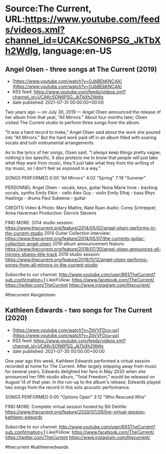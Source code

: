 # Source:The Current, URL:https://www.youtube.com/feeds/videos.xml?channel_id=UCAKcSON6PSG_JkTbXh2WdIg, language:en-US

## Angel Olsen - three songs at The Current (2019)
 - [https://www.youtube.com/watch?v=OJbBEbKNC4A](https://www.youtube.com/watch?v=OJbBEbKNC4A)
 - RSS feed: https://www.youtube.com/feeds/videos.xml?channel_id=UCAKcSON6PSG_JkTbXh2WdIg
 - date published: 2021-07-31 00:00:00+00:00

Two years ago — on July 30, 2019 — Angel Olsen announced the release of her album from that year, "All Mirrors." About four months later, Olsen visited The Current studio to perform three songs from the album. 

"It was a hard record to make," Angel Olsen said about the work she poured into "All Mirrors." But the hard work paid off in an album filled with soaring vocals and lush instrumental arrangements.

As to the lyrics of her songs, Olsen said, "I always keep things pretty vague; nothing's too specific. It also protects me to know that people will just take what they want from music, they'll just take what they from the writing of my music, so I don't feel as exposed in a way."

SONGS PERFORMED
0:00 "All Mirrors"
4:02 "Spring"
7:19 "Summer"

PERSONNEL
Angel Olsen - vocals, keys, guitar
Nona Marie Invie - backing vocals, synths
Emily Elkin - cello
Alex Guy - violin
Emily Elhaj - bass
Rhys Hastings - drums
Paul Sukeena – guitar

CREDITS
Video & Photo: Mary Mathis; Nate Ryan
Audio: Corey Schreppel; Anna Haverman
Production: Derrick Stevens

FIND MORE:
2014 studio session: https://www.thecurrent.org/feature/2014/05/02/angel-olsen-performs-in-the-current-studio
2014 Guitar Collection interview:
https://www.thecurrent.org/feature/2014/05/07/the-currents-guitar-collection-angel-olsen
2019 album announcement feature: https://www.thecurrent.org/feature/2019/07/30/angel-olsen-announces-all-mirrors-shares-title-track
2019 studio session:
https://www.thecurrent.org/feature/2019/11/12/angel-olsen-performs-songs-from-all-mirrors-in-the-current-studio

Subscribe to our channel:
http://www.youtube.com/user/893TheCurrent?sub_confirmation=1
Like/Follow:
https://www.facebook.com/TheCurrent/
https://twitter.com/TheCurrent
https://www.instagram.com/thecurrent/

#thecurrent #angelolsen

## Kathleen Edwards - two songs for The Current (2020)
 - [https://www.youtube.com/watch?v=ZbVVFDcu-uo](https://www.youtube.com/watch?v=ZbVVFDcu-uo)
 - RSS feed: https://www.youtube.com/feeds/videos.xml?channel_id=UCAKcSON6PSG_JkTbXh2WdIg
 - date published: 2021-07-30 00:00:00+00:00

One year ago this week, Kathleen Edwards performed a virtual session recorded at home for The Current. After largely stepping away from music for several years, Edwards delighted her fans in May 2020 when she announced her fifth studio album, "Total Freedom," would be released on August 14 of that year. In the run-up to the album's release, Edwards played two songs from the record in this solo acoustic performance.

SONGS PERFORMED
0:00 "Options Open"
3:12 "Who Rescued Who"

FIND MORE:
Complete virtual session hosted by Bill DeVille:
https://www.thecurrent.org/feature/2020/07/29/live-virtual-session-kathleen-edwards

Subscribe to our channel:
http://www.youtube.com/user/893TheCurrent?sub_confirmation=1
Like/Follow:
https://www.facebook.com/TheCurrent/
https://twitter.com/TheCurrent
https://www.instagram.com/thecurrent/

#thecurrent #kathleenedwards

